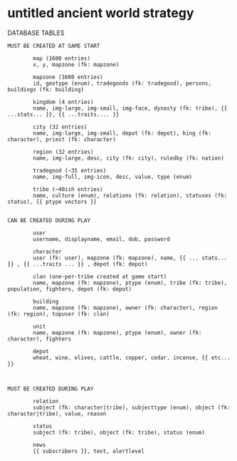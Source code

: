 untitled ancient world strategy
====

DATABASE TABLES

	MUST BE CREATED AT GAME START

			map (1600 entries)
			x, y, mapzone (fk: mapzone)

			mapzone (1600 entries)
			id, geotype (enum), tradegoods (fk: tradegood), persons, buildings (fk: building)

			kingdom (4 entries)
			name, img-large, img-small, img-face, dynasty (fk: tribe), {{ ...stats... }}, {{ ...traits.... }}

			city (32 entries)
			name, img-large, img-small, depot (fk: depot), king (fk: character), priest (fk: character)

			region (32 entries)
			name, img-large, desc, city (fk: city), ruledby (fk: nation)
			
			tradegood (~35 entries)
			name, img-full, img-icon, desc, value, type (enum)

			tribe (~40ish entries)
			name, culture (enum), relations (fk: relation), statuses (fk: status), {{ ptype vectors }}


	CAN BE CREATED DURING PLAY

			user
			username, displayname, email, dob, password

			character
			user (fk: user), mapzone (fk: mapzone), name, {{ ... stats... }} , {{ ...traits ... }} , depot (fk: depot)

			clan (one-per-tribe created at game start)
			name, mapzone (fk: mapzone), ptype (enum), tribe (fk: tribe), population, fighters, depot (fk: depot)

			building
			name, mapzone (fk: mapzone), owner (fk: character), region (fk: region), topuser (fk: clan)

			unit
			name, mapzone (fk: mapzone), ptype (enum), owner (fk: character), fighters

			depot 
			wheat, wine, olives, cattle, copper, cedar, incense, {{ etc... }}



	MUST BE CREATED DURING PLAY

			relation
			subject (fk: character|tribe), subjecttype (enum), object (fk: character|tribe), value, reason

			status
			subject (fk: tribe), object (fk: tribe), status (enum)

			news
			{{ subscribers }}, text, alertlevel

